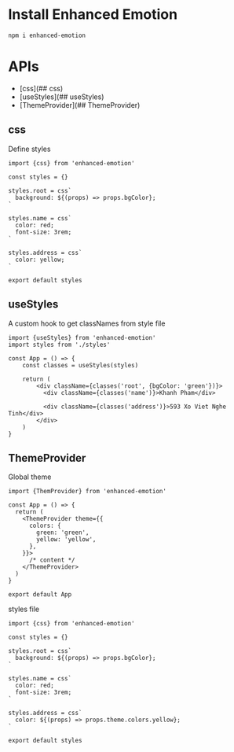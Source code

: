 # Install Enhanced Emotion

```
npm i enhanced-emotion
```

# APIs
- [css](## css)
- [useStyles](## useStyles)
- [ThemeProvider](## ThemeProvider)

## css
Define styles

```
import {css} from 'enhanced-emotion'

const styles = {}

styles.root = css`
  background: ${(props) => props.bgColor};
`

styles.name = css`
  color: red;
  font-size: 3rem;
`

styles.address = css`
  color: yellow;
`

export default styles
```

## useStyles
A custom hook to get classNames from style file

```
import {useStyles} from 'enhanced-emotion'
import styles from './styles'

const App = () => {
    const classes = useStyles(styles)
    
    return (
        <div className={classes('root', {bgColor: 'green'})}>
          <div className={classes('name')}>Khanh Pham</div>
    
          <div className={classes('address')}>593 Xo Viet Nghe Tinh</div>
        </div>
    )
}
```

## ThemeProvider
Global theme

```
import {ThemProvider} from 'enhanced-emotion'

const App = () => {
  return (
    <ThemeProvider theme={{
      colors: {
        green: 'green',
        yellow: 'yellow',
      },
    }}>
      /* content */
    </ThemeProvider>
  )
}

export default App
```

styles file
```
import {css} from 'enhanced-emotion'

const styles = {}

styles.root = css`
  background: ${(props) => props.bgColor};
`

styles.name = css`
  color: red;
  font-size: 3rem;
`

styles.address = css`
  color: ${(props) => props.theme.colors.yellow};
`

export default styles
```